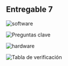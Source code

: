 ## Entregable 7

![software](https://github.com/Valeri0206/Fundamentos-de-Biodise-o/assets/164529958/7e219576-1fbd-458b-b68d-a1f50bb58e19)

![Preguntas clave](https://github.com/Valeri0206/Fundamentos-de-Biodise-o/assets/164529958/083654f4-f679-414f-bb19-30dac7dbf765)

![hardware](https://github.com/Valeri0206/Fundamentos-de-Biodise-o/assets/164529958/4a1aecc5-3c41-42f7-949e-4d07aab12b2b)

![Tabla de verificación](https://github.com/Valeri0206/Fundamentos-de-Biodise-o/assets/164529958/d53b9621-0d28-49e6-8f47-d34a306689b1)
